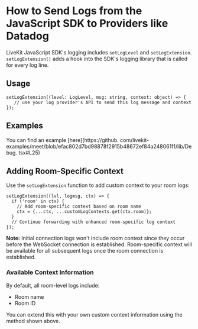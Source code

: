 # How to Send Logs from the JavaScript SDK to Providers like Datadog

LiveKit JavaScript SDK's logging includes `setLogLevel` and `setLogExtension`. `setLogExtension()` adds a hook into the SDK's logging library that is called for every log line.


## Usage


```
setLogExtension((level: LogLevel, msg: string, context: object) => {
   // use your log provider's API to send this log message and context
});
```


## Examples

You can find an example [here](https://github. com/livekit-examples/meet/blob/efac802d7bd98878f2915b48672ef84a248061f1/lib/Debug. tsx#L25)


## Adding Room-Specific Context

Use the `setLogExtension` function to add custom context to your room logs:


```
setLogExtension((lvl, logmsg, ctx) => {
  if ('room' in ctx) {
    // Add room-specific context based on room name
    ctx = {...ctx, ...customLogContexts.get(ctx.room)};
  }
  // Continue forwarding with enhanced room-specific log context
});
```

**Note:** Initial connection logs won't include room context since they occur before the WebSocket connection is established. Room-specific context will be available for all subsequent logs once the room connection is established.


### Available Context Information

By default, all room-level logs include:


- Room name
- Room ID

You can extend this with your own custom context information using the method shown above.